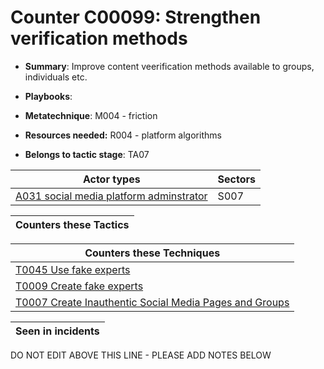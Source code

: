 # Counter C00099: Strengthen verification methods

* **Summary**: Improve content veerification methods available to groups, individuals etc.  

* **Playbooks**: 

* **Metatechnique**: M004 - friction

* **Resources needed:** R004 - platform algorithms

* **Belongs to tactic stage**: TA07


| Actor types | Sectors |
| ----------- | ------- |
| [A031 social media platform adminstrator](../../generated_pages/actortypes/A031.md) | S007 |



| Counters these Tactics |
| ---------------------- |



| Counters these Techniques |
| ------------------------- |
| [T0045 Use fake experts](../../generated_pages/techniques/T0045.md) |
| [T0009 Create fake experts](../../generated_pages/techniques/T0009.md) |
| [T0007 Create Inauthentic Social Media Pages and Groups](../../generated_pages/techniques/T0007.md) |



| Seen in incidents |
| ----------------- |


DO NOT EDIT ABOVE THIS LINE - PLEASE ADD NOTES BELOW